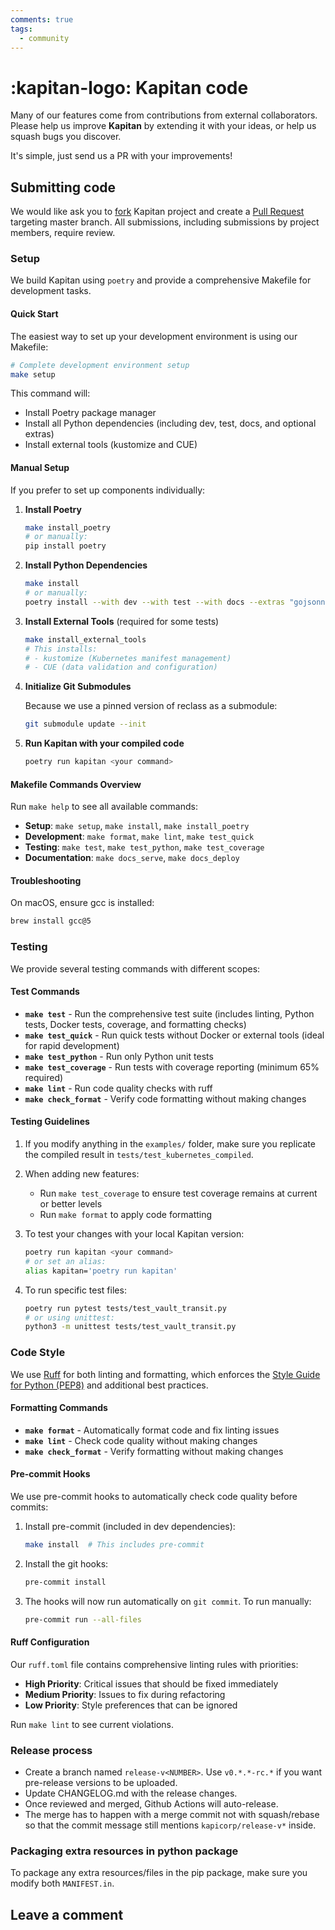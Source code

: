```yaml
---
comments: true
tags:
  - community
---
```

# :kapitan-logo: **Kapitan** code

Many of our features come from contributions from external collaborators. Please help us improve **Kapitan** by extending it with your ideas, or help us squash bugs you discover.

It's simple, just send us a PR with your improvements!

## Submitting code

We would like ask you to [fork](https://help.github.com/en/articles/fork-a-repo)
Kapitan project and create a [Pull Request](https://help.github.com/articles/about-pull-requests/)
targeting master branch. All submissions, including submissions by project members, require review.

### Setup

We build Kapitan using `poetry` and provide a comprehensive Makefile for development tasks.

#### Quick Start

The easiest way to set up your development environment is using our Makefile:

```bash
# Complete development environment setup
make setup
```

This command will:
- Install Poetry package manager
- Install all Python dependencies (including dev, test, docs, and optional extras)
- Install external tools (kustomize and CUE)

#### Manual Setup

If you prefer to set up components individually:

1. **Install Poetry**

    ```bash
    make install_poetry
    # or manually:
    pip install poetry
    ```

2. **Install Python Dependencies**

    ```bash
    make install
    # or manually:
    poetry install --with dev --with test --with docs --extras "gojsonnet reclass-rs omegaconf"
    ```

3. **Install External Tools** (required for some tests)

    ```bash
    make install_external_tools
    # This installs:
    # - kustomize (Kubernetes manifest management)
    # - CUE (data validation and configuration)
    ```

4. **Initialize Git Submodules**

    Because we use a pinned version of reclass as a submodule:

    ```bash
    git submodule update --init
    ```

5. **Run Kapitan with your compiled code**

    ```bash
    poetry run kapitan <your command>
    ```

#### Makefile Commands Overview

Run `make help` to see all available commands:

- **Setup**: `make setup`, `make install`, `make install_poetry`
- **Development**: `make format`, `make lint`, `make test_quick`
- **Testing**: `make test`, `make test_python`, `make test_coverage`
- **Documentation**: `make docs_serve`, `make docs_deploy`

#### Troubleshooting

On macOS, ensure gcc is installed:

```bash
brew install gcc@5
```

### Testing

We provide several testing commands with different scopes:

#### Test Commands

- **`make test`** - Run the comprehensive test suite (includes linting, Python tests, Docker tests, coverage, and formatting checks)
- **`make test_quick`** - Run quick tests without Docker or external tools (ideal for rapid development)
- **`make test_python`** - Run only Python unit tests
- **`make test_coverage`** - Run tests with coverage reporting (minimum 65% required)
- **`make lint`** - Run code quality checks with ruff
- **`make check_format`** - Verify code formatting without making changes

#### Testing Guidelines

1. If you modify anything in the `examples/` folder, make sure you replicate the compiled result in `tests/test_kubernetes_compiled`.

2. When adding new features:
   - Run `make test_coverage` to ensure test coverage remains at current or better levels
   - Run `make format` to apply code formatting

3. To test your changes with your local Kapitan version:
   ```bash
   poetry run kapitan <your command>
   # or set an alias:
   alias kapitan='poetry run kapitan'
   ```

4. To run specific test files:
   ```bash
   poetry run pytest tests/test_vault_transit.py
   # or using unittest:
   python3 -m unittest tests/test_vault_transit.py
   ```

### Code Style

We use [Ruff](https://github.com/astral-sh/ruff) for both linting and formatting, which enforces the [Style Guide for Python (PEP8)](http://python.org/dev/peps/pep-0008/) and additional best practices.

#### Formatting Commands

- **`make format`** - Automatically format code and fix linting issues
- **`make lint`** - Check code quality without making changes
- **`make check_format`** - Verify formatting without making changes

#### Pre-commit Hooks

We use pre-commit hooks to automatically check code quality before commits:

1. Install pre-commit (included in dev dependencies):
   ```bash
   make install  # This includes pre-commit
   ```

2. Install the git hooks:
   ```bash
   pre-commit install
   ```

3. The hooks will now run automatically on `git commit`. To run manually:
   ```bash
   pre-commit run --all-files
   ```

#### Ruff Configuration

Our `ruff.toml` file contains comprehensive linting rules with priorities:
- **High Priority**: Critical issues that should be fixed immediately
- **Medium Priority**: Issues to fix during refactoring
- **Low Priority**: Style preferences that can be ignored

Run `make lint` to see current violations.

### Release process

* Create a branch named `release-v<NUMBER>`. Use `v0.*.*-rc.*` if you want pre-release versions to be uploaded.
* Update CHANGELOG.md with the release changes.
* Once reviewed and merged, Github Actions will auto-release.
* The merge has to happen with a merge commit not with squash/rebase so that the commit message still mentions `kapicorp/release-v*` inside.

### Packaging extra resources in python package

To package any extra resources/files in the pip package, make sure you modify both `MANIFEST.in`.

## Leave a comment
